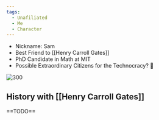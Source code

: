 ```yaml
---
tags:
  - Unafiliated
  - Me
  - Character
---
```

- Nickname: Sam
- Best Friend to [[Henry Carroll Gates]]
- PhD Candidate in Math at MIT
- Possible Extraordinary Citizens for the Technocracy? 👀

![300](https://upload.wikimedia.org/wikipedia/commons/4/4c/Swords11.jpg)
## History with [[Henry Carroll Gates]]
==TODO==